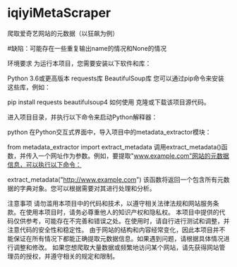 # iqiyiMetaScraper
爬取爱奇艺网站的元数据（以狂飙为例）



#缺陷：可能存在一些重复输出name的情况和None的情况



环境要求
为运行本项目，您需要安装以下软件和库：

Python 3.6或更高版本
requests库
BeautifulSoup库
您可以通过pip命令来安装这些库，例如：

pip install requests beautifulsoup4
如何使用
克隆或下载该项目源代码。

进入项目目录，并执行以下命令来启动Python解释器：

python
在Python交互式界面中，导入项目中的metadata_extractor模块：

from metadata_extractor import extract_metadata
调用extract_metadata()函数，并传入一个网址作为参数。例如，要提取"www.example.com"网站的元数据信息，可以执行以下命令：

extract_metadata("http://www.example.com")
该函数将返回一个包含所有元数据的字典对象。您可以根据需要对其进行处理和分析。

注意事项
请勿滥用本项目中的代码和技术，以遵守相关法律法规和网站服务条款。在使用本项目时，请务必尊重他人的知识产权和隐私权。
本项目中提供的代码仅供参考，可能存在不完善和错误之处。在使用时，请自行进行测试和调整，并注意代码的安全性和稳定性。
由于网站的结构和内容经常变化，因此本项目并不能保证在所有情况下都能正确提取元数据信息。如果遇到问题，请根据具体情况进行调整和修改。
如果您想爬取大量数据或频繁地访问某个网站，请先获得网站管理员的授权，并遵守相关的规定和限制。

